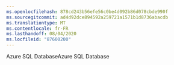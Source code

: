 ```yaml
---
ms.openlocfilehash: 878cd243b56efe56c0be4d092b86d078cbde990f
ms.sourcegitcommit: ad4d92dce894592a259721a1571b1d8736abacdb
ms.translationtype: MT
ms.contentlocale: fr-FR
ms.lasthandoff: 08/04/2020
ms.locfileid: "87600200"
---
```

<span data-ttu-id="abb83-101">Azure SQL Database</span><span class="sxs-lookup"><span data-stu-id="abb83-101">Azure SQL Database</span></span>
